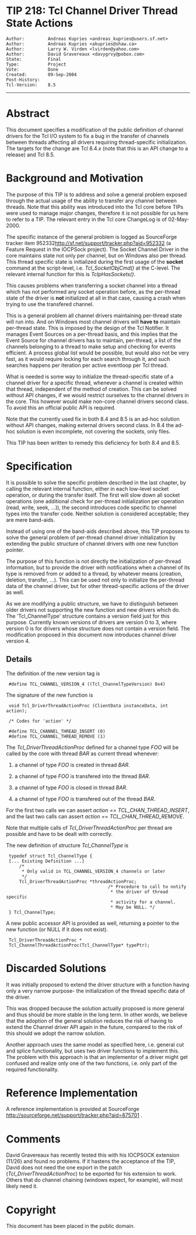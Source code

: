 # TIP 218: Tcl Channel Driver Thread State Actions
	Author:         Andreas Kupries <andreas_kupries@users.sf.net>
	Author:         Andreas Kupries <akupries@shaw.ca>
	Author:         Larry W. Virden <lvirden@yahoo.com>
	Author:         David Gravereaux <davygrvy@pobox.com>
	State:          Final
	Type:           Project
	Vote:           Done
	Created:        09-Sep-2004
	Post-History:   
	Tcl-Version:    8.5
-----

# Abstract

This document specifies a modification of the public definition of
channel drivers for the Tcl I/O system to fix a bug in the transfer
of channels between threads affecting all drivers requiring
thread-specific initialization.
The targets for the change are Tcl 8.4._x_ \(note that this is an API
change to a release\) and Tcl 8.5.

# Background and Motivation

The purpose of this TIP is to address and solve a general problem
exposed through the actual usage of the ability to transfer any
channel between threads. Note that this ability was introduced into
the Tcl core before TIPs were used to manage major changes, therefore
it is not possible for us here to refer to a TIP. The relevant entry
in the Tcl core ChangeLog is of 02-May-2000.

The specific instance of the general problem is logged as SourceForge
tracker item 952332<http://sf.net/support/tracker.php?aid=952332>  \(a
Feature Request in the IOCPSock project\). The Socket Channel Driver in
the core maintains state not only per channel, but on Windows also per
thread. This thread specific state is initialized during the first
usage of the **socket** command at the script-level,
i.e. _Tcl\_SocketObjCmd\(\)_ at the C-level. The relevant internal
function for this is _TclpHasSockets\(\)_.

This causes problems when transferring a socket channel into a thread
which has not performed any socket operation before, as the per-thread
state of the driver is **not** initialized at all in that case,
causing a crash when trying to use the transfered channel.

This is a general problem all channel drivers maintaining per-thread
state will run into. And on Windows most channel drivers will **have to** maintain per-thread state.
This is imposed by the design of the Tcl Notifier.
It manages Event Sources on a per-thread basis, and this implies that the Event Source for channel drivers has to maintain, per-thread, a list of the channels belonging to a thread to make setup and checking for events efficient.
A process global list would be possible, but would also not be very fast, as it would require locking for each search through it, and such searches happens per iteration per active eventloop per Tcl thread.

What is needed is some way to initialize the thread-specific state of
a channel driver for a specific thread, whenever a channel is created
within that thread, independent of the method of creation. This can be
solved without API changes, if we would restrict ourselves to the
channel drivers in the core. This however would make non-core channel
drivers second class. To avoid this an official public API is
required.

Note that the currently used fix in both 8.4 and 8.5 is an ad-hoc
solution without API changes, making external drivers second class. In
8.4 the ad-hoc solution is even incomplete, not covering the sockets,
only files.

This TIP has been written to remedy this deficiency for both 8.4 and 8.5.

# Specification

It is possible to solve the specific problem described in the last
chapter, by calling the relevant internal function, either in each
low-level socket operation, or during the transfer itself. The first
will slow down all socket operations \(one additional check for
per-thread initialization per operation \(read, write, seek, ...\)\), the
second introduces code specific to channel types into the transfer
code. Neither solution is considered acceptable; they are mere
band-aids.

Instead of using one of the band-aids described above, this TIP
proposes to solve the general problem of per-thread channel driver
initialization by extending the public structure of channel drivers
with one new function pointer.

The purpose of this function is not directly the initialization of
per-thread information, but to provide the driver with notifications
when a channel of its type is removed from or added to a thread, by
whatever means \(creation, deletion, transfer, ...\).  This can be used
not only to initialize the per-thread data of the channel driver,
but for other thread-specific actions of the driver as well.

As we are modifying a public structure, we have to distinguish between
older drivers not supporting the new function and new drivers which
do. The 'Tcl\_ChannelType' structure contains a version field just for
this purpose. Currently known versions of drivers are version 0 to 3,
where version 0 is for drivers whose structure does not contain a
version field. The modification proposed in this document now
introduces channel driver version 4.

## Details

The definition of the new version tag is

	 #define TCL_CHANNEL_VERSION_4 ((Tcl_ChannelTypeVersion) 0x4)

The signature of the new function is

	 void Tcl_DriverThreadActionProc (ClientData instanceData, int action);
	
	 /* Codes for 'action' */
	
	 #define TCL_CHANNEL_THREAD_INSERT (0)
	 #define TCL_CHANNEL_THREAD_REMOVE (1)

The _Tcl\_DriverThreadActionProc_ defined for a channel type _FOO_
will be called by the core with thread _BAR_ as current thread
whenever:

   1. a channel of type _FOO_ is created in thread _BAR_.

   1. a channel of type _FOO_ is transfered into the thread _BAR_.

   1. a channel of type _FOO_ is closed in thread _BAR_.

   1. a channel of type _FOO_ is transfered out of the thread
      _BAR_.

For the first two calls we can assert _action ==
TCL\_CHAN\_THREAD\_INSERT_, and the last two calls can assert _action
== TCL\_CHAN\_THREAD\_REMOVE_.

Note that multiple calls of _Tcl\_DriverThreadActionProc_ per thread
are possible and have to be dealt with correctly.

The new definition of structure _Tcl\_ChannelType_ is

	 typedef struct Tcl_ChannelType {
	 [... Existing Definition ...]
	     /*
	      * Only valid in TCL_CHANNEL_VERSION_4 channels or later
	      */
	     Tcl_DriverThreadActionProc *threadActionProc;
	                                       /* Procedure to call to notify
	                                        * the driver of thread specific
	                                        * activity for a channel.
	                                        * May be NULL. */
	 } Tcl_ChannelType;

A new public accessor API is provided as well, returning a pointer to
the new function \(or NULL if it does not exist\).

	 Tcl_DriverThreadActionProc *
	 Tcl_ChannelThreadActionProc(Tcl_ChannelType* typePtr);

# Discarded Solutions

It was initially proposed to extend the driver structure with a
function having only a very narrow purpose- the initialization of the
thread specific data of the driver.

This was dropped because the solution actually proposed is more
general and thus should be more stable in the long term. In other
words, we believe that the adoption of the general solution reduces
the risk of having to extend the Channel driver API again in the
future, compared to the risk of this should we adopt the narrow
solution.

Another approach uses the same model as specified here, i.e. general
cut and splice functionality, but uses two driver functions to
implement this. The problem with this approach is that an implementor
of a driver might get confused and realize only one of the two
functions, i.e. only part of the required functionality.

# Reference Implementation

A reference implementation is provided at SourceForge
<http://sourceforge.net/support/tracker.php?aid=875701> .

# Comments

David Gravereaux has recently tested this with his IOCPSOCK extension \(11/26\) and found no problems.  If it hastens the acceptance of the TIP, 
David does not need the one export in the patch \(_Tcl\_DriverThreadActionProc_\) to be exported for his extension to work.  Others that do channel chaining \(windows expect, for example\), will most likely need it.

# Copyright

This document has been placed in the public domain.

